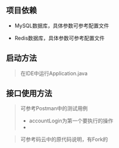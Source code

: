 ## 项目依赖
- MySQL数据库，具体参数可参考配置文件

- Redis数据库，具体参数可参考配置文件

## 启动方法
> 在IDE中运行Application.java

## 接口使用方法
> 可参考Postman中的测试用例
> - accountLogin为第一个要执行的操作
> - 

> 可参考码云中的原代码说明，有Fork的

